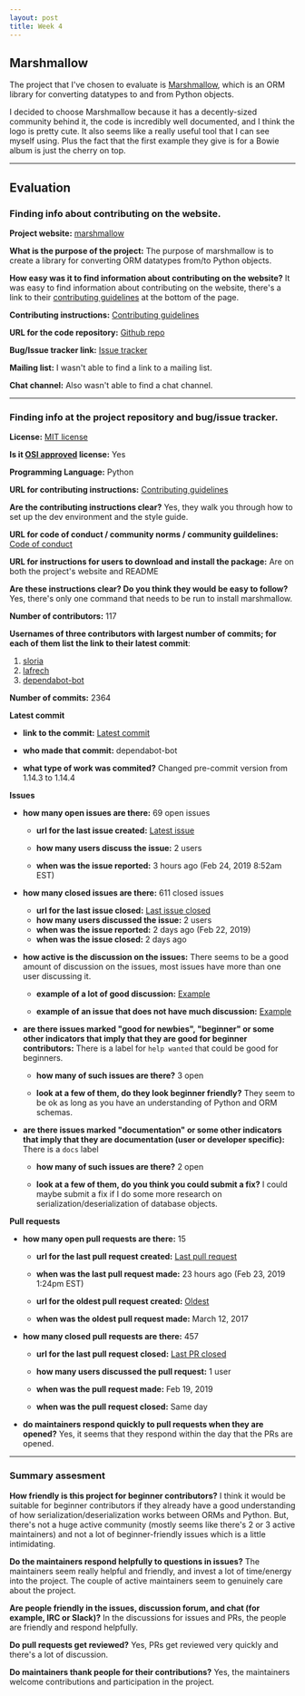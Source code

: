 ```yaml
---
layout: post
title: Week 4
---
```


## Marshmallow
The project that I've chosen to evaluate is [Marshmallow](https://marshmallow.readthedocs.io/en/3.0/), which is an ORM library for converting datatypes to and from Python objects. 

I decided to choose Marshmallow because it has a decently-sized community behind it, the code is incredibly well documented, and I think the logo is pretty cute. It also seems like a really useful tool that I can see myself using. Plus the fact that the first example they give is for a Bowie album is just the cherry on top.


***
## Evaluation


### Finding info about contributing on the website.

__Project website:__ [marshmallow](https://marshmallow.readthedocs.io/en/3.0/)

__What is the purpose of the project:__ The purpose of marshmallow is to create a library for converting ORM datatypes from/to Python objects.

__How easy was it to find information about contributing on the website?__ It was easy to find information about contributing on the website, there's a link to their [contributing guidelines](https://marshmallow.readthedocs.io/en/3.0/contributing.html) at the bottom of the page.

__Contributing instructions:__ [Contributing guidelines](https://marshmallow.readthedocs.io/en/3.0/contributing.html)

__URL for the code repository:__ [Github repo](https://github.com/marshmallow-code/marshmallow)

__Bug/Issue tracker link:__ [Issue tracker](https://github.com/marshmallow-code/marshmallow/issues)

__Mailing list:__ I wasn't able to find a link to a mailing list.

__Chat channel:__ Also wasn't able to find a chat channel.

--- 

### Finding info at the project repository and bug/issue tracker.

__License:__ [MIT license](https://github.com/marshmallow-code/marshmallow/blob/dev/LICENSE)

__Is it [OSI approved](https://opensource.org/licenses/alphabetical) license:__ Yes

__Programming Language:__ Python

__URL for contributing instructions:__ [Contributing guidelines](https://marshmallow.readthedocs.io/en/3.0/contributing.html)

__Are the contributing instructions clear?__ Yes, they walk you through how to set up the dev environment and the style guide.

__URL for code of conduct / community norms / community guildelines:__ [Code of conduct](https://marshmallow.readthedocs.io/en/3.0/code_of_conduct.html)

__URL for instructions for users to download and install the package:__ Are on both the project's website and README

__Are these instructions clear? Do you think they would be easy to follow?__ Yes, there's only one command that needs to be run to install marshmallow.


__Number of contributors:__ 117


__Usernames of three contributors with largest number of commits; for
each of them list the link to their latest commit__:

1. [sloria](https://github.com/marshmallow-code/marshmallow/commit/8b88076109340fc1d17821e1af4210560b8fc6a0)
2. [lafrech](https://github.com/marshmallow-code/marshmallow/commit/431ccd9e7a05a2ac0cd9480020c44a21f4a00d3b)
3. [dependabot-bot](https://github.com/marshmallow-code/marshmallow/commit/ccc823bf90442cfc5806d7dcd312f5b79fd5bc13)

__Number of commits:__ 2364

__Latest commit__

- __link to the commit:__ [Latest commit](https://github.com/marshmallow-code/marshmallow/commit/ccc823bf90442cfc5806d7dcd312f5b79fd5bc13)

- __who made that commit:__ dependabot-bot

- __what type of work was commited?__ Changed pre-commit version from 1.14.3 to 1.14.4


__Issues__

- __how many open issues are there:__ 69 open issues

    - __url for the last issue created:__ [Latest issue](https://github.com/marshmallow-code/marshmallow/issues/1152)

    - __how many users discuss the issue:__ 2 users
    
    - __when was the issue reported:__ 3 hours ago (Feb 24, 2019 8:52am EST)
    

- __how many closed issues are there:__ 611 closed issues
    - __url for the last issue closed:__ [Last issue closed](https://github.com/marshmallow-code/marshmallow/issues/1149)
    - __how many users discussed the issue:__ 2 users
    - __when was the issue reported:__ 2 days ago (Feb 22, 2019)
    - __when was the issue closed:__ 2 days ago

- __how active is the discussion on the issues:__ There seems to be a good amount of discussion on the issues, most issues have more than one user discussing it.

    - __example of a lot of good discussion:__ [Example](https://github.com/marshmallow-code/marshmallow/issues/1132)
    
    - __example of an issue that does not have much discussion:__ [Example](https://github.com/marshmallow-code/marshmallow/issues/1109)



- __are there issues marked "good for newbies", "beginner" or some other indicators that imply that they are good for beginner contributors:__ There is a label for `help wanted` that could be good for beginners.

    - __how many of such issues are there?__ 3 open
    
    - __look at a few of them, do they look beginner friendly?__ They seem to be ok as long as you have an understanding of Python and ORM schemas.



- __are there issues marked "documentation" or some other indicators that imply that they are documentation (user or developer specific):__ There is a `docs` label

    - __how many of such issues are there?__ 2 open
    
    - __look at a few of them, do you think you could submit a fix?__ I could maybe submit a fix if I do some more research on serialization/deserialization of database objects.



__Pull requests__

- __how many open pull requests are there:__ 15 

    - __url for the last pull request created:__ [Last pull request](https://github.com/marshmallow-code/marshmallow/pull/1151)
    
    - __when was the last pull request made:__ 23 hours ago (Feb 23, 2019 1:24pm EST)

    - __url for the oldest pull request created:__ [Oldest](https://github.com/marshmallow-code/marshmallow/pull/600)
    
    - __when was the oldest pull request made:__ March 12, 2017

- __how many closed pull requests are there:__ 457

    - __url for the last pull request closed:__ [Last PR closed](https://github.com/marshmallow-code/marshmallow/pull/1145)
    
    - __how many users discussed the pull request:__ 1 user
    
    - __when was the pull request made:__ Feb 19, 2019
    
    - __when was the pull request closed:__ Same day
    

- __do maintainers respond quickly to pull requests when they are opened?__ 
Yes, it seems that they respond within the day that the PRs are opened.

---


### Summary assesment
__How friendly is this project for beginner contributors?__ I think it would be suitable for beginner contributors if they already have a good understanding of how serialization/deserialization works between ORMs and Python. But, there's not a huge active community (mostly seems like there's 2 or 3 active maintainers) and not a lot of beginner-friendly issues which is a little intimidating.

__Do the maintainers respond helpfully to questions in issues?__ The maintainers seem really helpful and friendly, and invest a lot of time/energy into the project. The couple of active maintainers seem to genuinely care about the project.

__Are people friendly in the issues, discussion forum, and chat (for example, IRC or Slack)?__ In the discussions for issues and PRs, the people are friendly and respond helpfully.


__Do pull requests get reviewed?__ Yes, PRs get reviewed very quickly and there's a lot of discussion.


__Do maintainers thank people for their contributions?__ Yes, the maintainers welcome contributions and participation in the project.







